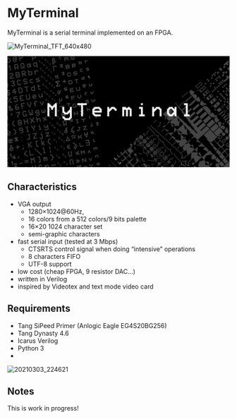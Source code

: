 MyTerminal
==========

MyTerminal is a serial terminal implemented on an FPGA.

![MyTerminal_TFT_640x480](https://user-images.githubusercontent.com/2552410/110625951-65f15f80-81a0-11eb-9bea-ac71077a1000.jpg)

![MyTerminal](doc/myterminal.png)

Characteristics
---------------

- VGA output
  - 1280×1024@60Hz,
  - 16 colors from a 512 colors/9 bits palette
  - 16×20 1024 character set
  - semi-graphic characters
- fast serial input (tested at 3 Mbps)
  - CTSRTS control signal when doing “intensive” operations
  - 8 characters FIFO 
  - UTF-8 support
- low cost (cheap FPGA, 9 resistor DAC…)
- written in Verilog
- inspired by Videotex and text mode video card

Requirements
------------

- Tang SiPeed Primer (Anlogic Eagle EG4S20BG256)
- Tang Dynasty 4.6
- Icarus Verilog
- Python 3
- 
![20210303_224621](https://user-images.githubusercontent.com/2552410/110626043-87524b80-81a0-11eb-8b78-053388caf211.jpg)

Notes
-----

This is work in progress!
